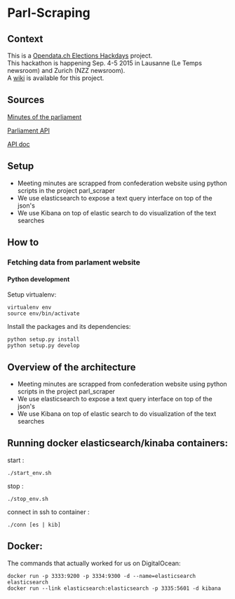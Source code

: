 # Parl-Scraping
## Context

This is a [Opendata.ch Elections Hackdays](http://make.opendata.ch/elections) project.  
This hackathon is happening Sep. 4-5 2015 in Lausanne (Le Temps newsroom) and Zurich (NZZ newsroom).  
A [wiki](http://make.opendata.ch/wiki/project:chparlscraping) is available for this project.  

## Sources

[Minutes of the parliament](http://www.parlament.ch/ab/frameset/f/index.htm)

[Parliament API](http://ws.parlament.ch/)

[API doc](http://www.parlament.ch/e/dokumentation/webservices-opendata/Documents/webservices-info-dritte-e.pdf)

## Setup

- Meeting minutes are scrapped from confederation website using python scripts in the project parl_scraper
- We use elasticsearch to expose a text query interface on top of the json's
- We use Kibana on top of elastic search to do visualization of the text searches


## How to

### Fetching data from parlament website

#### Python development

Setup virtualenv:

    virtualenv env
    source env/bin/activate

Install the packages and its dependencies:

    python setup.py install
    python setup.py develop
    
## Overview of the architecture

- Meeting minutes are scrapped from confederation website using python scripts in the project parl_scraper
- We use elasticsearch to expose a text query interface on top of the json's
- We use Kibana on top of elastic search to do visualization of the text searches

## Running docker elasticsearch/kinaba containers:

start :

    ./start_env.sh

stop :

    ./stop_env.sh

    
connect in ssh to container :

    ./conn [es | kib]

## Docker:

The commands that actually worked for us on DigitalOcean:

    docker run -p 3333:9200 -p 3334:9300 -d --name=elasticsearch elasticsearch
    docker run --link elasticsearch:elasticsearch -p 3335:5601 -d kibana
    
